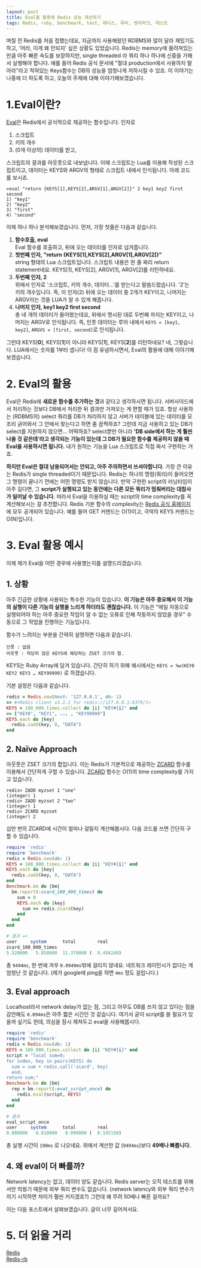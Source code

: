 ```yaml
---
layout: post
title: Eval을 활용해 Redis 성능 개선하기
tags: Redis, ruby, benchmark, test, 레디스, 루비, 벤치마크, 테스트
---
```


며칠 전 Redis를 처음 접했는데요, 지금까지 사용해왔던 RDBMS와 많이 달라 재밌기도 하고, '어라, 이게 왜 안되지' 싶은 상황도 있었습니다. Redis는 memory에 올려져있는 만큼 아주 빠른 속도를 보장하지만, single threaded 라 쿼리 하나 하나에 신중을 가해서 실행해야 합니다. 예를 들어 Redis 공식 문서에 "절대 production에서 사용하지 말아라"라고 적혀있는 Keys함수는 DB의 성능을 엄청나게 저하시킬 수 있죠. 이 이야기는 나중에 더 하도록 하고, 오늘의 주제에 대해 이야기해보겠습니다.

# 1.Eval이란?
[Eval](http://redis.io/commands/EVAL)은 Redis에서 공식적으로 제공하는 함수입니다. 인자로

1. 스크립트
2. 키의 개수
3. (0개 이상의) 데이터를 받고,  

스크립트의 결과를 아웃풋으로 내보냅니다. 이때 스크립트는 Lua를 이용해 작성된 스크립트이고, 데이터는 KEYS와 ARGV의 형태로 스크립트 내에서 인식됩니다. 아래 코드를 보시죠.

``` redis
>eval "return {KEYS[1],KEYS[2],ARGV[1],ARGV[2]}" 2 key1 key2 first second
1) "key1"
2) "key2"
3) "first"
4) "second"
```

이제 하나 하나 분석해보겠습니다. 먼저, 가장 첫줄은 다음과 같습니다.

1. **함수호출, eval**  
Eval 함수를 호출하고, 뒤에 오는 데이터를 인자로 넘겨줍니다.  
2. **첫번째 인자, "return {KEYS[1],KEYS[2],ARGV[1],ARGV[2]}"**  
string 형태의 Lua 스크립트입니다. 스크립트 내용은 한 줄 짜리 return statement네요. KEYS[1], KEYS[2], ARGV[1], ARGV[2]를 리턴하네요.  
3. **두번째 인자, 2**  
위에서 인자로 '스크립트, 키의 개수, 데이터…'를 받는다고 말씀드렸습니다. '2’는 키의 개수입니다. 즉, 이 인자(2) 뒤에 오는 데이터 중 2개가 KEY이고, 나머지는 ARGV라는 것을 LUA가 알 수 있게 해줍니다.
4. **나머지 인자, key1 key2 first second**  
총 네 개의 데이터가 들어왔는데요, 위에서 명시된 대로 두번째 까지는 KEY이고, 나머지는 ARGV로 인식됩니다. 즉, 인풋 데이터는 루아 내에서 `KEYS = [key1, key2]`, `ARGVS = [first, second]`로 인식됩니다.

그런데 KEYS[**0**], KEYS[**1**]이 아니라 KEYS[**1**], KEYS[**2**]를 리턴하네요? 네, 그렇습니다. LUA에서는 숫자를 1부터 셉니다! 이 점 유념하시면서, Eval의 활용에 대해 이야기해보겠습니다.

# 2. Eval의 활용
Eval은 Redis에 **새로운 함수를 추가하는 것**과 같다고 생각하시면 됩니다. 서버사이드에서 처리하는 것보다 DB에서 처리한 뒤 결과만 가져오는 게 편할 때가 있죠. 항상 사용하는 (RDBMS의) select 쿼리를 DB가 처리하지 않고 서버가 테이블에 있는 데이터를 모조리 긁어와서 그 안에서 찾는다고 하면 좀 끔찍하죠? 그런데 지금 사용하고 있는 DB가 select를 지원하지 않으면… 어떡하죠? select뿐만 아니라 **'DB side에서 하는 게 훨씬 나을 것 같은데’라고 생각되는 기능이 있는데 그 DB가 필요한 함수를 제공하지 않을 때 Eval을 사용하시면 됩니다.** 내가 원하는 기능을 Lua 스크립트로 직접 짜서 구현하는 거죠.

**하지만 Eval은 절대 남용되어서는 안되고, 아주 주의하면서 쓰셔야합니다.** 가장 큰 이유는 Redis가 single threaded이기 때문입니다. Redis는 하나의 명령(쿼리)이 들어오면 그 명령이 끝나기 전에는 어떤 명령도 받지 않습니다. 만약 구현한 script의 러닝타임이 아주 길다면, 그 **script가 실행되고 있는 동안에는 다른 모든 쿼리가 멈춰버리는 대참사가 일어날 수 있습니다.** 따라서 Eval을 이용하실 때는 script의 time complexity를 꼭 계산해보시는 걸 추천합니다. Redis 기본 함수의 complexity는 [Redis 공식 홈페이지](http://redis.io/commands/)에 모두 공개되어 있습니다. 예를 들어 GET 커맨드는 O(1)이고, 극악의 KEYS 커맨드는 O(N)입니다. 

# 3. Eval 활용 예시
이제 제가 Eval을 어떤 경우에 사용했는지를 설명드리겠습니다.

## 1. 상황
아주 긴급한 상황에 사용되는 특수한 기능이 있습니다. **이 기능은 아주 중요해서 이 기능의 실행이 다른 기능의 실행을 느리게 하더라도 괜찮습니다.** 이 기능은 "매일 자동으로 실행되어야 하는 아주 중요한 작업이 알 수 없는 오류로 인해 작동하지 않았을 경우" 수동으로 그 작업을 진행하는 기능입니다.  

함수가 느려지는 부분을 간략히 설명하면 다음과 같습니다.  

```
인풋 : 없음  
아웃풋 : 적당히 많은 KEYS에 해당하는 ZSET 크기의 합.  
```
KEYS는 Ruby Array에 담겨 있습니다. 간단히 하기 위해 예시에서는 `KEYS = %w(KEY0 KEY2 KEY3 … KEY99999)` 로 하겠습니다.  

기본 설정은 다음과 같습니다.

``` ruby
redis = Redis.new(host: '127.0.0.1', db: 1)
=> #<Redis client v3.2.1 for redis://127.0.0.1:6379/1>
KEYS = 100_000.times.collect do |i| "KEY#{i}" end
=> ["KEY0", "KEY1", ... , "KEY99999"]
KEYS.each do |key|  
  redis.zadd(key, 0, "DATA")
end
```

## 2. Naïve Approach

아웃풋은 ZSET 크기의 합입니다. 이는 Redis가 기본적으로 제공하는 [ZCARD](http://redis.io/commands/zcard) 함수를 이용해서 간단하게 구할 수 있습니다. [ZCARD](http://redis.io/commands/zcard) 함수는 O(1)의 time complexity를 가지고 있습니다. 

``` redis
redis> ZADD myzset 1 "one"
(integer) 1
redis> ZADD myzset 2 "two"
(integer) 1
redis> ZCARD myzset
(integer) 2
```

십만 번의 ZCARD에 시간이 얼마나 걸릴지 계산해봅시다. 다음 코드를 쓰면 간단히 구할 수 있습니다.

``` ruby
require 'redis'
require 'benchmark'
redis = Redis.new(db: 1)
KEYS = 100_000.times.collect do |i| "KEY#{i}" end
KEYS.each do |key|
  redis.zadd(key, 0, "DATA")
end
Benchmark.bm do |bm|
  bm.report(:zcard_100_000_times) do
    sum = 0
    KEYS.each do |key|
      sum += redis.zcard(key)
    end
  end
end

# 결과 =>
user     system      total        real
zcard_100_000_times
5.520000   5.850000  11.370000 (  9.494240)
```
총 `9494ms`, 한 번에 겨우 `0.0949ms`밖에 걸리지 않네요. 네트워크 레이턴시가 없다는 게 엄청난 것 같습니다. (제가 google에 ping을 하면 `4ms` 정도 걸립니다.)


## 3. Eval approach
Localhost라서 network delay가 없는 점, 그리고 아무도 DB를 쓰지 않고 있다는 점을 감안해도 `0.094ms`은 아주 짧은 시간인 것 같습니다. 여기서 굳이 script를 쓸 필요가 있을까 싶기도 한데, 의심을 잠시 제쳐두고 eval을 사용해봅시다.

``` ruby
require 'redis'
require 'benchmark'
redis = Redis.new(db: 1)
KEYS = 100_000.times.collect do |i| "KEY#{i}" end
script = "local sum=0;
for index, key in pairs(KEYS) do
  sum = sum + redis.call('zcard', key)
  end;
return sum;"
Benchmark.bm do |bm|
  rep = bm.report(:eval_script_once) do
    redis.eval(script, KEYS)
  end
end

# 결과
eval_script_once
user     system      total        real
0.080000   0.010000   0.090000 (  0.192150)
```
총 실행 시간이 `190ms` 로 나오네요. 위에서 계산한 값 (`9494ms`)보다 **49배나 빠릅니다.**  

## 4. 왜 eval이 더 빠를까?
Network latency는 없고, 데이터 양도 같습니다. Redis server는 오직 테스트를 위해서만 띄웠기 때문에 외부 쿼리 변수도 없습니다. (network latency와 외부 쿼리 변수가 끼기 시작하면 차이가 훨씬 커지겠죠?) 그런데 왜 무려 50배나 빠른 걸까요?  

이는 다음 포스트에서 살펴보겠습니다. 글이 너무 길어져서요.

# 5. 더 읽을 거리
[Redis](http://redis.io/)  
[Redis-rb](https://github.com/redis/redis-rb)
